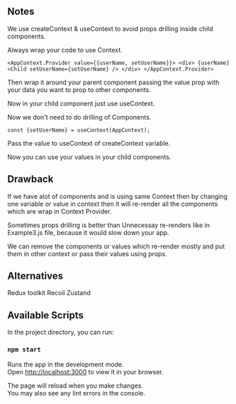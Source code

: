 ## Notes
We use createContext & useContext to avoid props drilling inside child components.

Always wrap your code to use Context.

` <AppContext.Provider value={{userName, setUserName}}>
      <div>
        {userName}
        <Child setUserName={setUserName} />
      </div>
</AppContext.Provider>
`

Then wrap it around your parent component passing the value prop with your data you want to prop to other components.

Now in your child component just use useContext.

Now we don't need to do drilling of Components.

`const {setUserName} = useContext(AppContext);`

Pass the value to useContext of createContext variable.

Now you can use your values in your child components.

##  Drawback
If we have alot of components and is using same Context then by changing one variable or value in context then it will re-render all the components which are wrap in Context Provider.

Sometimes props drilling is better than Unnecessay re-renders like in Example3.js file, because it would slow down your app. 

We can remove the components or values which re-render mostly and put them in other context or pass their values using props.

## Alternatives

Redux toolkit 
Recoil
Zustand

## Available Scripts

In the project directory, you can run:

### `npm start`

Runs the app in the development mode.\
Open [http://localhost:3000](http://localhost:3000) to view it in your browser.

The page will reload when you make changes.\
You may also see any lint errors in the console.
